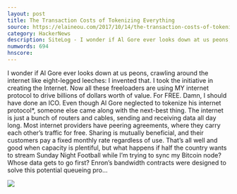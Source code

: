 ```yaml
---
layout: post
title: The Transaction Costs of Tokenizing Everything
source: https://elaineou.com/2017/10/14/the-transaction-costs-of-tokenizing-everything/
category: HackerNews
description: SiteLog - I wonder if Al Gore ever looks down at us peons, crawling around the internet like eight-legged leeches&#58; I invented that. I took the initiative in creating 
numwords: 694
hnscore: 
---
```


I wonder if Al Gore ever looks down at us peons, crawling around the internet like eight-legged leeches:  I invented that. I took the initiative in creating the Internet. Now all these freeloaders are using MY internet protocol to drive billions of dollars worth of value. For FREE.  Damn, I should have done an ICO.  Even though Al Gore neglected to tokenize his internet protocol*, someone else came along with the next-best thing.  The internet is just a bunch of routers and cables, sending and receiving data all day long. Most internet providers have peering agreements, where they carry each other’s traffic for free. Sharing is mutually beneficial, and their customers pay a fixed monthly rate regardless of use.  That’s all well and good when capacity is plentiful, but what happens if half the country wants to stream Sunday Night Football while I’m trying to sync my Bitcoin node? Whose data gets to go first?  Enron’s bandwidth contracts were designed to solve this potential queueing pro...

![](https://elaineou.com/wp-content/uploads/2017/10/enron-broadband.jpg)
<!--description-->